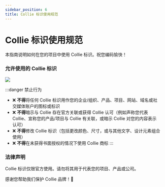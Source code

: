```yaml
---
sidebar_position: 6
title: Collie 标识使用规范
---
```


# Collie 标识使用规范

本指南说明如何在您的项目中使用 Collie 标识。祝您编码愉快！

### 允许使用的 Collie 标识

<div style={{ maxWidth: '500px', margin: 'auto', filter: 'drop-shadow(9px 5.4px 3px black)' }}>

![](/img/logo.png)

</div>

:::danger 禁止行为
- ❌ **不得**将任何 Collie 标识用作您的企业/组织、产品、项目、网站、域名或社交媒体账户的图标或标识
- ❌ **不得**暗示与 Collie 存在官方关联或获得 Collie 认可（例如声称您代表 Collie、宣称您的产品/项目与 Collie 有关联，或暗示 Collie 对您的内容表示认可）
- ❌ **不得**修改 Collie 标识（包括更改颜色、尺寸，或与其他文字、设计元素组合使用）
- ❌ **不得**在未获得书面授权的情况下使用 Collie 商标
:::

### 法律声明

Collie 标识仅限官方使用。请勿将其用于代表您的项目、产品或公司。

感谢您帮助我们保护 Collie 品牌！🐾
